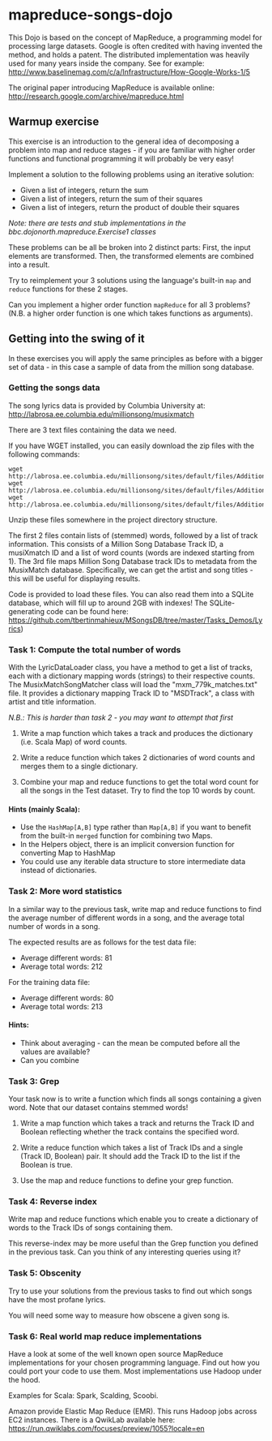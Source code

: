 # mapreduce-songs-dojo
This Dojo is based on the concept of MapReduce, a programming model for processing large datasets.
Google is often credited with having invented the method, and holds a patent.
The distributed implementation was heavily used for many years inside the company.
See for example: http://www.baselinemag.com/c/a/Infrastructure/How-Google-Works-1/5

The original paper introducing MapReduce is available online:
http://research.google.com/archive/mapreduce.html


## Warmup exercise

This exercise is an introduction to the general idea of decomposing a problem
into map and reduce stages - if you are familiar with higher order functions
and functional programming it will probably be very easy!

Implement a solution to the following problems using an iterative solution:
- Given a list of integers, return the sum
- Given a list of integers, return the sum of their squares
- Given a list of integers, return the product of double their squares

*Note: there are tests and stub implementations in the bbc.dojonorth.mapreduce.Exercise1 classes*

These problems can be all be broken into 2 distinct parts: First, the input elements are transformed. Then, the transformed elements are combined into a result.

Try to reimplement your 3 solutions using the language's built-in ```map``` and ```reduce```
functions for these 2 stages.

Can you implement a higher order function ```mapReduce``` for all 3
problems? (N.B. a higher order function is one which takes functions as arguments).


## Getting into the swing of it
In these exercises you will apply the same principles as before with a bigger
set of data - in this case a sample of data from the million song database.

### Getting the songs data

The song lyrics data is provided by Columbia University at:
http://labrosa.ee.columbia.edu/millionsong/musixmatch

There are 3 text files containing the data we need.

If you have WGET installed, you can easily download the zip files with the
following commands:

```
wget http://labrosa.ee.columbia.edu/millionsong/sites/default/files/AdditionalFiles/mxm_dataset_train.txt.zip
wget http://labrosa.ee.columbia.edu/millionsong/sites/default/files/AdditionalFiles/mxm_dataset_test.txt.zip
wget http://labrosa.ee.columbia.edu/millionsong/sites/default/files/AdditionalFiles/mxm_779k_matches.txt.zip
```

Unzip these files somewhere in the project directory structure.

The first 2 files contain lists of (stemmed) words, followed by a list of track
information. This consists of a Million Song Database Track ID, a musiXmatch ID and a list of word
counts (words are indexed starting from 1).
The 3rd file maps Million Song Database track IDs to metadata from the
MusixMatch database. Specifically, we can get the artist and song titles - this
will be useful for displaying results.

Code is provided to load these files. You can also read them
into a SQLite database, which will fill up to around 2GB with indexes!
The SQLite-generating code can be found here:
https://github.com/tbertinmahieux/MSongsDB/tree/master/Tasks_Demos/Lyrics)

### Task 1: Compute the total number of words

With the LyricDataLoader class, you have a method to get a list of tracks, each with a dictionary mapping words (strings) to their respective counts.
The MusixMatchSongMatcher class will load the "mxm_779k_matches.txt" file.
It provides a dictionary mapping Track ID to "MSDTrack", a class with artist and title information.

*N.B.: This is harder than task 2 - you may want to attempt that first*

1. Write a map function which takes a track and produces the dictionary (i.e. Scala Map) of word counts.

2. Write a reduce function which takes 2 dictionaries of word counts and merges them to a single dictionary.

3. Combine your map and reduce functions to get the total word count for all the songs in the Test dataset. Try to find the top 10 words by count.

#### Hints (mainly Scala):
- Use the ```HashMap[A,B]``` type rather than ```Map[A,B]``` if you want to benefit from the built-in ```merged``` function for combining two Maps.
- In the Helpers object, there is an implicit conversion function for converting Map to HashMap
- You could use any iterable data structure to store intermediate data instead of dictionaries.

### Task 2: More word statistics

In a similar way to the previous task, write map and reduce functions to find the average number of different words in a song, and the average total number of words in a song.

The expected results are as follows for the test data file:
- Average different words: 81
- Average total words: 212

For the training data file:
- Average different words: 80
- Average total words: 213

#### Hints:
- Think about averaging - can the mean be computed before all the values are available?
- Can you combine

### Task 3: Grep

Your task now is to write a function which finds all songs containing a given word.
Note that our dataset contains stemmed words!

1. Write a map function which takes a track and returns the Track ID and Boolean reflecting whether the track contains the specified word.

2. Write a reduce function which takes a list of Track IDs and a single (Track ID, Boolean) pair. It should add the Track ID to the list if the Boolean is true.

3. Use the map and reduce functions to define your grep function.

### Task 4: Reverse index

Write map and reduce functions which enable you to create a dictionary of words to the Track IDs of songs  containing them.

This reverse-index may be more useful than the Grep function you defined in the previous task.
Can you think of any interesting queries using it?

### Task 5: Obscenity

Try to use your solutions from the previous tasks to find out which songs have the most profane lyrics.

You will need some way to measure how obscene a given song is.

### Task 6: Real world map reduce implementations

Have a look at some of the well known open source MapReduce implementations for your chosen programming language.
Find out how you could port your code to use them.
Most implementations use Hadoop under the hood.

Examples for Scala:
Spark, Scalding, Scoobi.

Amazon provide Elastic Map Reduce (EMR). This runs Hadoop jobs across EC2 instances.
There is a QwikLab available here:
https://run.qwiklabs.com/focuses/preview/1055?locale=en

